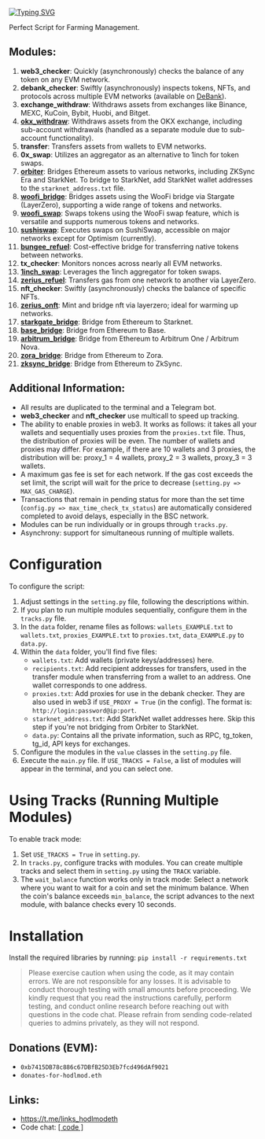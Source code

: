 [![Typing SVG](https://readme-typing-svg.herokuapp.com?color=%2336BCF7&lines=All-in-one+V2)](https://git.io/typing-svg)

Perfect Script for Farming Management.

## Modules:

1. **web3_checker**: Quickly (asynchronously) checks the balance of any token on any EVM network.
2. **debank_checker**: Swiftly (asynchronously) inspects tokens, NFTs, and protocols across multiple EVM networks (available on [DeBank](https://debank.com/)).
3. **exchange_withdraw**: Withdraws assets from exchanges like Binance, MEXC, KuCoin, Bybit, Huobi, and Bitget.
4. **[okx_withdraw](https://www.okx.com/)**: Withdraws assets from the OKX exchange, including sub-account withdrawals (handled as a separate module due to sub-account functionality).
5. **transfer**: Transfers assets from wallets to EVM networks.
6. **0x_swap**: Utilizes an aggregator as an alternative to 1inch for token swaps.
7. **[orbiter](https://www.orbiter.finance/)**: Bridges Ethereum assets to various networks, including ZKSync Era and StarkNet. To bridge to StarkNet, add StarkNet wallet addresses to the `starknet_address.txt` file.
8. **[woofi_bridge](https://fi.woo.org/)**: Bridges assets using the WooFi bridge via Stargate (LayerZero), supporting a wide range of tokens and networks.
9. **[woofi_swap](https://fi.woo.org/)**: Swaps tokens using the WooFi swap feature, which is versatile and supports numerous tokens and networks.
10. **[sushiswap](https://www.sushi.com/swap)**: Executes swaps on SushiSwap, accessible on major networks except for Optimism (currently).
11. **[bungee_refuel](https://www.bungee.exchange/refuel)**: Cost-effective bridge for transferring native tokens between networks.
12. **tx_checker**: Monitors nonces across nearly all EVM networks.
13. **[1inch_swap](https://app.1inch.io/)**: Leverages the 1inch aggregator for token swaps.
14. **[zerius_refuel](https://zerius.io/)**: Transfers gas from one network to another via LayerZero.
15. **nft_checker**: Swiftly (asynchronously) checks the balance of specific NFTs.
16. **[zerius_onft](https://zerius.io/)**: Mint and bridge nft via layerzero; ideal for warming up networks.
17. **[starkgate_bridge](https://starkgate.starknet.io/)**: Bridge from Ethereum to Starknet. 
18. **[base_bridge](https://bridge.base.org/deposit)**: Bridge from Ethereum to Base.
19. **[arbitrum_bridge](https://bridge.arbitrum.io/?l2ChainId=42161)**: Bridge from Ethereum to Arbitrum One / Arbitrum Nova.
20. **[zora_bridge](https://bridge.zora.energy/)**: Bridge from Ethereum to Zora.
21. **[zksync_bridge](https://portal.txsync.io/bridge/)**: Bridge from Ethereum to ZkSync.

## Additional Information:

- All results are duplicated to the terminal and a Telegram bot.
- **web3_checker** and **nft_checker** use multicall to speed up tracking.
- The ability to enable proxies in web3. It works as follows: it takes all your wallets and sequentially uses proxies from the `proxies.txt` file. Thus, the distribution of proxies will be even. The number of wallets and proxies may differ. For example, if there are 10 wallets and 3 proxies, the distribution will be: proxy_1 = 4 wallets, proxy_2 = 3 wallets, proxy_3 = 3 wallets.
- A maximum gas fee is set for each network. If the gas cost exceeds the set limit, the script will wait for the price to decrease (`setting.py => MAX_GAS_CHARGE`).
- Transactions that remain in pending status for more than the set time (`config.py => max_time_check_tx_status`) are automatically considered completed to avoid delays, especially in the BSC network.
- Modules can be run individually or in groups through `tracks.py`.
- Asynchrony: support for simultaneous running of multiple wallets.

# Configuration

To configure the script:

1. Adjust settings in the `setting.py` file, following the descriptions within.
2. If you plan to run multiple modules sequentially, configure them in the `tracks.py` file.
3. In the `data` folder, rename files as follows: `wallets_EXAMPLE.txt` to `wallets.txt`, `proxies_EXAMPLE.txt` to `proxies.txt`, `data_EXAMPLE.py` to `data.py`.
4. Within the `data` folder, you'll find five files:
   - `wallets.txt`: Add wallets (private keys/addresses) here.
   - `recipients.txt`: Add recipient addresses for transfers, used in the transfer module when transferring from a wallet to an address. One wallet corresponds to one address.
   - `proxies.txt`: Add proxies for use in the debank checker. They are also used in web3 if `USE_PROXY = True` (in the config). The format is: `http://login:password@ip:port`.
   - `starknet_address.txt`: Add StarkNet wallet addresses here. Skip this step if you're not bridging from Orbiter to StarkNet.
   - `data.py`: Contains all the private information, such as RPC, tg_token, tg_id, API keys for exchanges.
5. Configure the modules in the `value` classes in the `setting.py` file.
6. Execute the `main.py` file. If `USE_TRACKS = False`, a list of modules will appear in the terminal, and you can select one.

# Using Tracks (Running Multiple Modules)

To enable track mode:

1. Set `USE_TRACKS = True` in `setting.py`.
2. In `tracks.py`, configure tracks with modules. You can create multiple tracks and select them in `setting.py` using the `TRACK` variable.
3. The `wait_balance` function works only in track mode: Select a network where you want to wait for a coin and set the minimum balance. When the coin's balance exceeds `min_balance`, the script advances to the next module, with balance checks every 10 seconds.

# Installation

Install the required libraries by running: `pip install -r requirements.txt`

> Please exercise caution when using the code, as it may contain errors. We are not responsible for any losses. It is advisable to conduct thorough testing with small amounts before proceeding. We kindly request that you read the instructions carefully, perform testing, and conduct online research before reaching out with questions in the code chat. Please refrain from sending code-related queries to admins privately, as they will not respond.

## Donations (EVM): 
- `0xb7415DB78c886c67DBfB25D3Eb7fcd496dAf9021`
- `donates-for-hodlmod.eth`

## Links:
- https://t.me/links_hodlmodeth
- Code chat: [[ code ]](https://t.me/code_hodlmodeth)